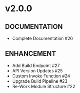 # v2.0.0

## DOCUMENTATION

* Complete Documentation #26

## ENHANCEMENT

* Add Build Endpoint #27
* API Version Updates #25
* Custom Invoke Function #24
* Upgrade Build Pipeline #23
* Re-Work Module Structure #22

